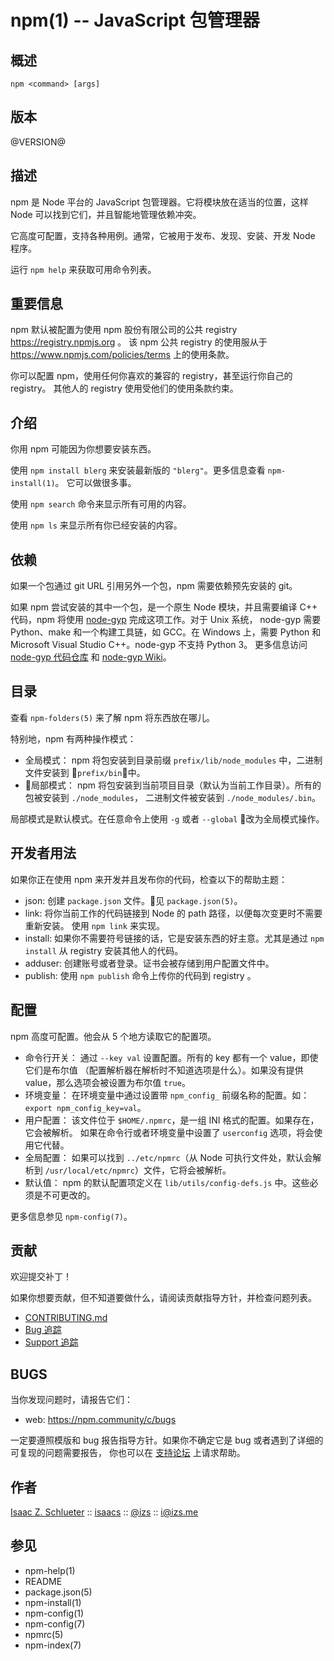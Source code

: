 npm(1) -- JavaScript 包管理器
====================================

## 概述

    npm <command> [args]

## 版本

@VERSION@

## 描述

npm 是 Node 平台的 JavaScript 包管理器。它将模块放在适当的位置，这样 Node
可以找到它们，并且智能地管理依赖冲突。

它高度可配置，支持各种用例。通常，它被用于发布、发现、安装、开发 Node 程序。

运行 `npm help` 来获取可用命令列表。

## 重要信息

npm 默认被配置为使用 npm 股份有限公司的公共 registry https://registry.npmjs.org 。
该 npm 公共 registry 的使用服从于 https://www.npmjs.com/policies/terms 上的使用条款。

你可以配置 npm，使用任何你喜欢的兼容的 registry，甚至运行你自己的 registry。
其他人的 registry 使用受他们的使用条款约束。

## 介绍

你用 npm 可能因为你想要安装东西。

使用 `npm install blerg` 来安装最新版的 `"blerg"`。更多信息查看 `npm-install(1)`。
它可以做很多事。

使用 `npm search` 命令来显示所有可用的内容。

使用 `npm ls` 来显示所有你已经安装的内容。

## 依赖

如果一个包通过 git URL 引用另外一个包，npm 需要依赖预先安装的 git。

如果 npm 尝试安装的其中一个包，是一个原生 Node 模块，并且需要编译 C++ 代码，npm 将使用 
[node-gyp](https://github.com/nodejs/node-gyp) 完成这项工作。对于 Unix 系统，
node-gyp 需要 Python、make 和一个构建工具链，如 GCC。在 Windows 上，需要 Python 和
Microsoft Visual Studio C++。node-gyp 不支持 Python 3。
更多信息访问 [node-gyp 代码仓库](https://github.com/nodejs/node-gyp)
和 [node-gyp Wiki](https://github.com/nodejs/node-gyp/wiki)。

## 目录

查看 `npm-folders(5)` 来了解 npm 将东西放在哪儿。

特别地，npm 有两种操作模式：

* 全局模式：
  npm 将包安装到目录前缀 `prefix/lib/node_modules` 中，二进制文件安装到 `prefix/bin`中。
* 局部模式：
  npm 将包安装到当前项目目录（默认为当前工作目录）。所有的包被安装到 `./node_modules`，
  二进制文件被安装到 `./node_modules/.bin`。

局部模式是默认模式。在任意命令上使用 `-g` 或者 `--global` 改为全局模式操作。

## 开发者用法

如果你正在使用 npm 来开发并且发布你的代码，检查以下的帮助主题：

* json:
  创建 `package.json` 文件。见 `package.json(5)`。
* link:
  将你当前工作的代码链接到 Node 的 path 路径，以便每次变更时不需要重新安装。
  使用 `npm link` 来实现。
* install:
  如果你不需要符号链接的话，它是安装东西的好主意。尤其是通过 `npm install`
  从 registry 安装其他人的代码。
* adduser:
  创建账号或者登录。证书会被存储到用户配置文件中。
* publish:
  使用 `npm publish` 命令上传你的代码到 registry 。

## 配置

npm 高度可配置。他会从 5 个地方读取它的配置项。

* 命令行开关：
  通过 `--key val` 设置配置。所有的 key 都有一个 value，即使它们是布尔值
  （配置解析器在解析时不知道选项是什么）。如果没有提供 value，那么选项会被设置为布尔值 `true`。
* 环境变量：
  在环境变量中通过设置带 `npm_config_` 前缀名称的配置。如：`export npm_config_key=val`。
* 用户配置：
  该文件位于 `$HOME/.npmrc`，是一组 INI 格式的配置。如果存在，它会被解析。
  如果在命令行或者环境变量中设置了 `userconfig` 选项，将会使用它代替。
* 全局配置：
  如果可以找到 `../etc/npmrc`（从 Node 可执行文件处，默认会解析到
  `/usr/local/etc/npmrc`）文件，它将会被解析。
* 默认值：
  npm 的默认配置项定义在 `lib/utils/config-defs.js` 中。这些必须是不可更改的。

更多信息参见 `npm-config(7)`。

## 贡献

欢迎提交补丁！

如果你想要贡献，但不知道要做什么，请阅读贡献指导方针，并检查问题列表。

* [CONTRIBUTING.md](https://github.com/npm/cli/blob/latest/CONTRIBUTING.md)
* [Bug 追踪](https://npm.community/c/bugs)
* [Support 追踪](https://npm.community/c/support)

## BUGS

当你发现问题时，请报告它们：

* web:
  <https://npm.community/c/bugs>

一定要遵照模版和 bug 报告指导方针。如果你不确定它是 bug 或者遇到了详细的可复现的问题需要报告，
你也可以在 [支持论坛](https://npm.community/c/support) 上请求帮助。

## 作者

[Isaac Z. Schlueter](http://blog.izs.me/) ::
[isaacs](https://github.com/isaacs/) ::
[@izs](https://twitter.com/izs) ::
<i@izs.me>

## 参见

* npm-help(1)
* README
* package.json(5)
* npm-install(1)
* npm-config(1)
* npm-config(7)
* npmrc(5)
* npm-index(7)
